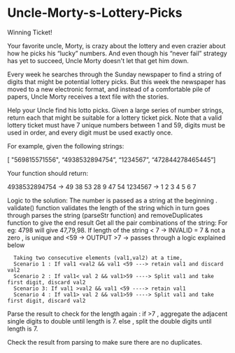# Uncle-Morty-s-Lottery-Picks


Winning Ticket!

Your favorite uncle, Morty, is crazy about the lottery and even crazier about how he picks his “lucky” numbers. And even though his “never fail” strategy has yet to succeed, Uncle Morty doesn't let that get him down.

Every week he searches through the Sunday newspaper to find a string of digits that might be potential lottery picks. But this week the newspaper has moved to a new electronic format, and instead of a comfortable pile of papers, Uncle Morty receives a text file with the stories.

Help your Uncle find his lotto picks. Given a large series of number strings, return each that might be suitable for a lottery ticket pick. Note that a valid lottery ticket must have 7 unique numbers between 1 and 59, digits must be used in order, and every digit must be used exactly once.

For example, given the following strings:

[ "569815571556", “4938532894754”, “1234567”, “472844278465445”]

Your function should return:

4938532894754 -> 49 38 53 28 9 47 54
1234567 -> 1 2 3 4 5 6 7




Logic to the solution:
The number is passed as a string at the beginning .
validate() function validates the length of the string which in turn goes through parses the string (parseStr function) and removeDuplicates function to give the end result
Get all the pair combinations of the string: For eg: 4798 will give 47,79,98.
If length of the string 
      < 7 -> INVALID
      = 7 & not a zero , is unique and <59 -> OUTPUT
      >7 -> passes through a logic explained below 

      Taking two consecutive elements (val1,val2) at a time,
      Scenario 1 : If val1 <val2 && val1 <59 ---> retain val1 and discard val2
      Scenario 2 : If val1< val 2 && val1>59 ----> Split val1 and take first digit, discard val2
      Scenario 3: If val1 >val2 && val1 <59 ----> retain val1 
      Scenario 4 : If val1> val 2 && val1>59 ----> Split val1 and take first digit, discard val2

Parse the result to check for the length again :
   if >7 , aggregate the adjacent single digits to double until length is 7.
   else , split the double digits until length is 7.

Check the result from parsing to make sure there are no duplicates.
